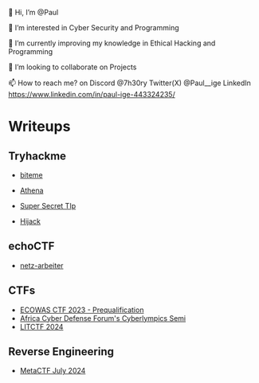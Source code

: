 👋 Hi, I’m @Paul

👀 I’m interested in Cyber Security and Programming

🌱 I’m currently improving my knowledge in Ethical Hacking and Programming

💞️ I’m looking to collaborate on Projects

📫 How to reach me? on Discord @7h30ry Twitter(X) @Paul__ige LinkedIn https://www.linkedin.com/in/paul-ige-443324235/




# Writeups


## Tryhackme

- [biteme](https://7h30ry.github.io/writeups/THM/biteme/)

- [Athena](https://7h30ry.github.io/writeups/THM/Athena/)

- [Super Secret TIp](https://7h30ry.github.io/writeups/THM/Super-Secret-TIp/)

- [Hijack](https://7h30ry.github.io/writeups/THM/Hijack/)

## echoCTF

- [netz-arbeiter](https://7h30ry.github.io/writeups/echoCTF/netz-arbeiter/)

##  CTFs
- [ECOWAS CTF 2023 - Prequalification](https://7h30ry.github.io/writeups/EcowasCTF/)
- [Africa Cyber Defense Forum's Cyberlympics Semi](https://7h30ry.github.io/writeups/ACDF-Cyberlympics/)
- [LITCTF 2024](https://7h30ry.github.io/writeups/)

## Reverse Engineering
- [MetaCTF July 2024](https://github.com/7h30ry/writeups/blob/main/Reverse-Engineering/FlagAppraisal.html)

